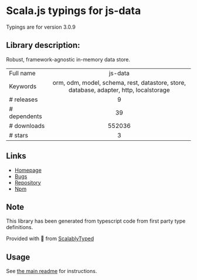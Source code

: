 
# Scala.js typings for js-data

Typings are for version 3.0.9

## Library description:
Robust, framework-agnostic in-memory data store.

|                    |                 |
| ------------------ | :-------------: |
| Full name          | js-data |
| Keywords           | orm, odm, model, schema, rest, datastore, store, database, adapter, http, localstorage |
| # releases         | 9 |
| # dependents       | 39 |
| # downloads        | 552036 |
| # stars            | 3 |

## Links
- [Homepage](http://www.js-data.io)
- [Bugs](https://github.com/js-data/js-data/issues)
- [Repository](https://github.com/js-data/js-data)
- [Npm](https://www.npmjs.com/package/js-data)
    


## Note
This library has been generated from typescript code from first party type definitions.

Provided with :purple_heart: from [ScalablyTyped](https://github.com/oyvindberg/ScalablyTyped)

## Usage
See [the main readme](../../readme.md) for instructions.



